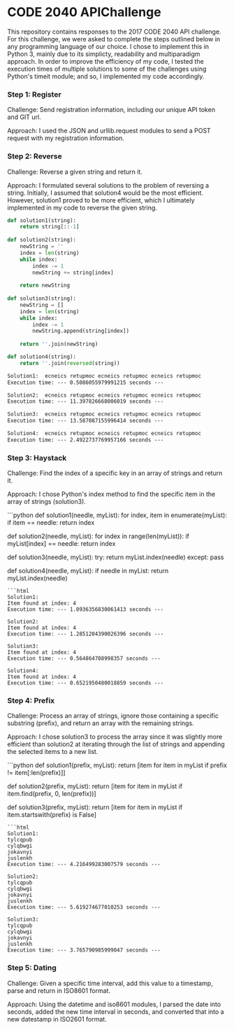 # CODE 2040 APIChallenge

This repository contains responses to the 2017 CODE 2040 API challenge.
For this challenge, we were asked to complete the steps outlined below in any programming language of our choice. 
I chose to implement this in Python 3, mainly due to its simplicty, readability and multiparadigm approach. In order to improve the efficiency of my code, I tested the execution times of multiple solutions to some of the challenges using Python's timeit module; and so, I implemented my code accordingly.

<h3>Step 1: Register</h3>
<p>Challenge: Send registration information, including our unique API token and GIT url.</p>
<p>Approach: I used the JSON and urllib.request modules to send a POST request with my registration information.</p>

<h3>Step 2: Reverse</h3>
<p>Challenge: Reverse a given string and return it.</p>
<p>Approach: I formulated several solutions to the problem of reversing a string. Initially, I assumed that solution4 would be the most efficient. However, solution1 proved to be more efficient, which I ultimately implemented in my code to reverse the given string.</p>

```python
def solution1(string):
    return string[::-1]
    
def solution2(string):
    newString = ''
    index = len(string)
    while index:
        index -= 1                    
        newString += string[index] 
        
    return newString
    
def solution3(string):
    newString = []
    index = len(string)
    while index:
        index -= 1                       
        newString.append(string[index])
        
    return ''.join(newString)

def solution4(string):
    return ''.join(reversed(string))
```
```html
Solution1:  ecneics retupmoc ecneics retupmoc ecneics retupmoc
Execution time: --- 0.5086055979991215 seconds ---

Solution2:  ecneics retupmoc ecneics retupmoc ecneics retupmoc
Execution time: --- 11.397826668006019 seconds ---

Solution3:  ecneics retupmoc ecneics retupmoc ecneics retupmoc
Execution time: --- 13.587087155996414 seconds ---

Solution4:  ecneics retupmoc ecneics retupmoc ecneics retupmoc
Execution time: --- 2.4922737769957166 seconds ---

```
<h3>Step 3: Haystack</h3>
<p>Challenge: Find the index of a specific key in an array of strings and return it.</p>
<p>Approach: I chose Python's index method to find the specific item in the array of strings (solution3). </p>
```python
def solution1(needle, myList):  
    for index, item in enumerate(myList):
        if item == needle:
            return index
    
def solution2(needle, myList):
    for index in range(len(myList)):
        if myList[index] == needle:
            return index
    
def solution3(needle, myList):
    try:
        return myList.index(needle)
    except:
        pass
        
def solution4(needle, myList):
    if needle in myList:
        return myList.index(needle)
```
```html
Solution1: 
Item found at index: 4
Execution time: --- 1.0936356830061413 seconds ---

Solution2: 
Item found at index: 4
Execution time: --- 1.2851204390026396 seconds ---

Solution3: 
Item found at index: 4
Execution time: --- 0.564864708998357 seconds ---

Solution4: 
Item found at index: 4
Execution time: --- 0.6521950480018859 seconds ---
```
<h3>Step 4: Prefix</h3>
<p>Challenge: Process an array of strings, ignore those containing a specific substring (prefix), and
return an array with the remaining strings.</p>
<p>Approach: I chose solution3 to process the array since it was slightly more efficient than solution2 at iterating through the list of strings and appending the selected items to a new list.</p>
```python
def solution1(prefix, myList):
    return [item for item in myList if prefix != item[:len(prefix)]]
    
def solution2(prefix, myList):
    return [item for item in myList if item.find(prefix, 0, len(prefix))]

def solution3(prefix, myList):
    return [item for item in myList if item.startswith(prefix) is False]
```
```html
Solution1: 
tylcqpub
cylqbwgi
jokavnyi
juslenkh
Execution time: --- 4.216499283007579 seconds ---

Solution2: 
tylcqpub
cylqbwgi
jokavnyi
juslenkh
Execution time: --- 5.619274677010253 seconds ---

Solution3: 
tylcqpub
cylqbwgi
jokavnyi
juslenkh
Execution time: --- 3.765790985999047 seconds ---
```
<h3>Step 5: Dating</h3>
<p>Challenge: Given a specific time interval, add this value to a timestamp, parse and return in ISO8601 format.<p>
<p>Approach:
Using the datetime and iso8601 modules, I parsed the date into seconds, added the new time interval in seconds, and converted that into a new datestamp in ISO2601 format.<p>
